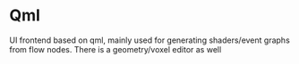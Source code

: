 # Qml
UI frontend based on qml, mainly used for generating shaders/event graphs from flow nodes.
There is a geometry/voxel editor as well
